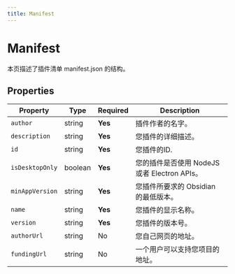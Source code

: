 ```yaml
---
title: Manifest
---
```

<!--
 * @Author: luhaifeng666 youzui@hotmail.com
 * @Date: 2022-08-23 11:37:51
 * @LastEditors: luhaifeng666
 * @LastEditTime: 2023-03-22 11:30:04
 * @Description: 
-->
# Manifest

本页描述了插件清单 manifest.json 的结构。

## Properties

| Property        | Type    | Required | Description                                            |
|-----------------|---------|----------|--------------------------------------------------------|
| `author`        | string  | **Yes**  | 插件作者的名字。                              |
| `description`   | string  | **Yes**  | 您插件的详细描述。                   |
| `id`            | string  | **Yes**  | 您插件的ID.                                 |
| `isDesktopOnly` | boolean | **Yes**  | 您的插件是否使用 NodeJS 或者 Electron APIs。      |
| `minAppVersion` | string  | **Yes**  | 您插件所要求的 Obsidian 的最低版本。 |
| `name`          | string  | **Yes**  | 您插件的显示名称。                       |
| `version`       | string  | **Yes**  | 您插件的版本号。                            |
| `authorUrl`     | string  | No       | 您自己网页的地址。                             |
| `fundingUrl`    | string  | No       | 一个用户可以支持您项目的地址。     |
